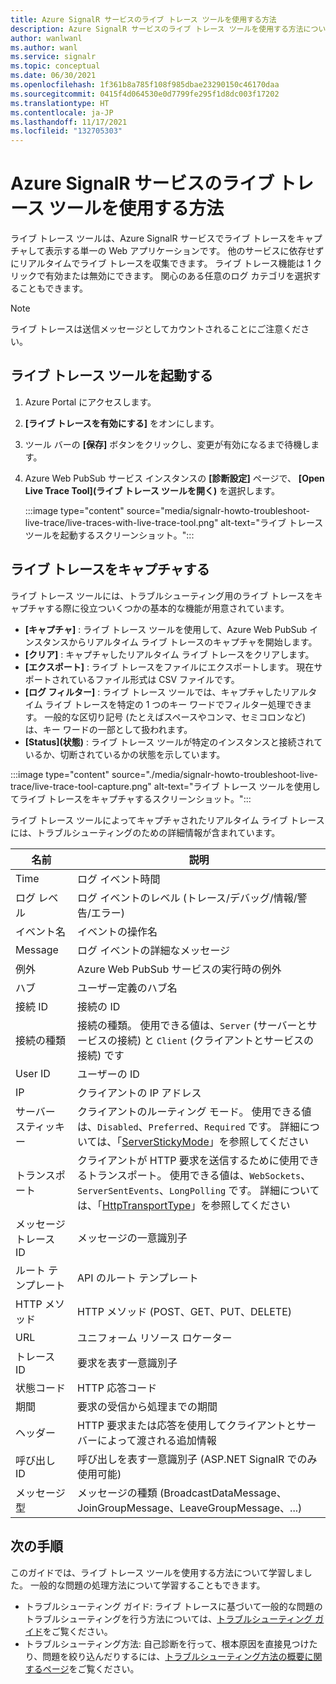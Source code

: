 ```yaml
---
title: Azure SignalR サービスのライブ トレース ツールを使用する方法
description: Azure SignalR サービスのライブ トレース ツールを使用する方法について説明します
author: wanlwanl
ms.author: wanl
ms.service: signalr
ms.topic: conceptual
ms.date: 06/30/2021
ms.openlocfilehash: 1f361b8a785f108f985dbae23290150c46170daa
ms.sourcegitcommit: 0415f4d064530e0d7799fe295f1d8dc003f17202
ms.translationtype: HT
ms.contentlocale: ja-JP
ms.lasthandoff: 11/17/2021
ms.locfileid: "132705303"
---
```

# <a name="how-to-use-live-trace-tool-for-azure-signalr-service"></a>Azure SignalR サービスのライブ トレース ツールを使用する方法

ライブ トレース ツールは、Azure SignalR サービスでライブ トレースをキャプチャして表示する単一の Web アプリケーションです。 他のサービスに依存せずにリアルタイムでライブ トレースを収集できます。
ライブ トレース機能は 1 クリックで有効または無効にできます。 関心のある任意のログ カテゴリを選択することもできます。

> [!NOTE]
> ライブ トレースは送信メッセージとしてカウントされることにご注意ください。

## <a name="launch-the-live-trace-tool"></a>ライブ トレース ツールを起動する

1. Azure Portal にアクセスします。
2. **[ライブ トレースを有効にする]** をオンにします。
3. ツール バーの **[保存]** ボタンをクリックし、変更が有効になるまで待機します。
4. Azure Web PubSub サービス インスタンスの **[診断設定]** ページで、 **[Open Live Trace Tool]\(ライブ トレース ツールを開く\)** を選択します。 

    :::image type="content" source="media/signalr-howto-troubleshoot-live-trace/live-traces-with-live-trace-tool.png" alt-text="ライブ トレース ツールを起動するスクリーンショット。":::

## <a name="capture-live-traces"></a>ライブ トレースをキャプチャする

ライブ トレース ツールには、トラブルシューティング用のライブ トレースをキャプチャする際に役立ついくつかの基本的な機能が用意されています。

* **[キャプチャ]** : ライブ トレース ツールを使用して、Azure Web PubSub インスタンスからリアルタイム ライブ トレースのキャプチャを開始します。
* **[クリア]** : キャプチャしたリアルタイム ライブ トレースをクリアします。
* **[エクスポート]** : ライブ トレースをファイルにエクスポートします。 現在サポートされているファイル形式は CSV ファイルです。
* **[ログ フィルター]** : ライブ トレース ツールでは、キャプチャしたリアルタイム ライブ トレースを特定の 1 つのキー ワードでフィルター処理できます。 一般的な区切り記号 (たとえばスペースやコンマ、セミコロンなど) は、キー ワードの一部として扱われます。 
* **[Status]\(状態\)** : ライブ トレース ツールが特定のインスタンスと接続されているか、切断されているかの状態を示しています。

:::image type="content" source="./media/signalr-howto-troubleshoot-live-trace/live-trace-tool-capture.png" alt-text="ライブ トレース ツールを使用してライブ トレースをキャプチャするスクリーンショット。":::

ライブ トレース ツールによってキャプチャされたリアルタイム ライブ トレースには、トラブルシューティングのための詳細情報が含まれています。 

| 名前 | 説明 |
| ------------ |  ------------------------ | 
| Time | ログ イベント時間 |
| ログ レベル | ログ イベントのレベル (トレース/デバッグ/情報/警告/エラー) |
| イベント名 | イベントの操作名 |
| Message | ログ イベントの詳細なメッセージ |
| 例外 | Azure Web PubSub サービスの実行時の例外 |
| ハブ | ユーザー定義のハブ名 |
| 接続 ID | 接続の ID |
| 接続の種類 | 接続の種類。 使用できる値は、`Server` (サーバーとサービスの接続) と `Client` (クライアントとサービスの接続) です|
| User ID | ユーザーの ID |
| IP | クライアントの IP アドレス |
| サーバー スティッキー | クライアントのルーティング モード。 使用できる値は、`Disabled`、`Preferred`、`Required` です。 詳細については、「[ServerStickyMode](https://github.com/Azure/azure-signalr/blob/master/docs/run-asp-net-core.md#serverstickymode)」を参照してください |
| トランスポート | クライアントが HTTP 要求を送信するために使用できるトランスポート。 使用できる値は、`WebSockets`、`ServerSentEvents`、`LongPolling` です。 詳細については、「[HttpTransportType](/dotnet/api/microsoft.aspnetcore.http.connections.httptransporttype)」を参照してください |
| メッセージ トレース ID | メッセージの一意識別子 |
| ルート テンプレート | API のルート テンプレート |
| HTTP メソッド | HTTP メソッド (POST、GET、PUT、DELETE) |
| URL | ユニフォーム リソース ロケーター |
| トレース ID | 要求を表す一意識別子 |
| 状態コード | HTTP 応答コード |
| 期間 | 要求の受信から処理までの期間 |
| ヘッダー | HTTP 要求または応答を使用してクライアントとサーバーによって渡される追加情報 |
| 呼び出し ID | 呼び出しを表す一意識別子 (ASP.NET SignalR でのみ使用可能) |
| メッセージ型 | メッセージの種類 (BroadcastDataMessage、JoinGroupMessage、LeaveGroupMessage、...) |

## <a name="next-steps"></a>次の手順

このガイドでは、ライブ トレース ツールを使用する方法について学習しました。 一般的な問題の処理方法について学習することもできます。
* トラブルシューティング ガイド: ライブ トレースに基づいて一般的な問題のトラブルシューティングを行う方法については、[トラブルシューティング ガイド](./signalr-howto-troubleshoot-guide.md)をご覧ください。
* トラブルシューティング方法: 自己診断を行って、根本原因を直接見つけたり、問題を絞り込んだりするには、[トラブルシューティング方法の概要に関するページ](./signalr-howto-troubleshoot-method.md)をご覧ください。